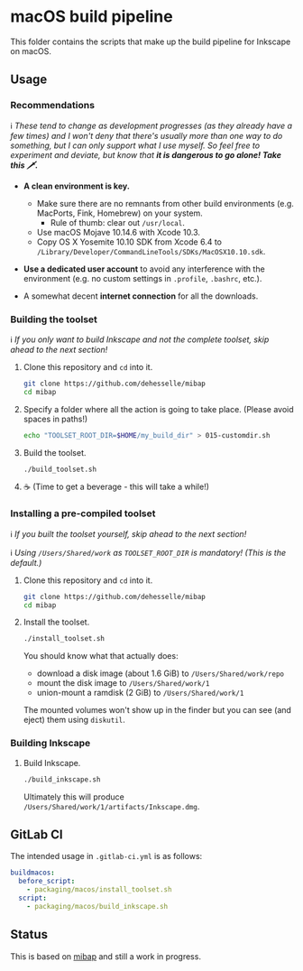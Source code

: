 # macOS build pipeline

This folder contains the scripts that make up the build pipeline for Inkscape on macOS.

## Usage

### Recommendations

ℹ️ _These tend to change as development progresses (as they already have a few times) and I won't deny that there's usually more than one way to do something, but I can only support what I use myself. So feel free to experiment and deviate, but know that __it is dangerous to go alone! Take this 🗡️.___

- __A clean environment is key.__
  - Make sure there are no remnants from other build environments (e.g. MacPorts, Fink, Homebrew) on your system.
    - Rule of thumb: clear out `/usr/local`.
  - Use macOS Mojave 10.14.6 with Xcode 10.3.
  - Copy OS X Yosemite 10.10 SDK from Xcode 6.4 to
    `/Library/Developer/CommandLineTools/SDKs/MacOSX10.10.sdk`.

- __Use a dedicated user account__ to avoid any interference with the environment (e.g. no custom settings in `.profile`, `.bashrc`, etc.).

- A somewhat decent __internet connection__ for all the downloads.

### Building the toolset

ℹ️ _If you only want to build Inkscape and not the complete toolset, skip ahead to the next section!_

1. Clone this repository and `cd` into it.

   ```bash
   git clone https://github.com/dehesselle/mibap
   cd mibap
   ```

2. Specify a folder where all the action is going to take place. (Please avoid spaces in paths!)

   ```bash
   echo "TOOLSET_ROOT_DIR=$HOME/my_build_dir" > 015-customdir.sh
   ```

3. Build the toolset.

   ```bash
   ./build_toolset.sh
   ```

4. ☕ (Time to get a beverage - this will take a while!)

### Installing a pre-compiled toolset

ℹ️ _If you built the toolset yourself, skip ahead to the next section!_

ℹ️ _Using `/Users/Shared/work` as `TOOLSET_ROOT_DIR` is mandatory! (This is the default.)_

1. Clone this repository and `cd` into it.

   ```bash
   git clone https://github.com/dehesselle/mibap
   cd mibap
   ```

2. Install the toolset.

   ```bash
   ./install_toolset.sh
   ```

   You should know what that actually does:

   - download a disk image (about 1.6 GiB) to `/Users/Shared/work/repo`
   - mount the disk image to `/Users/Shared/work/1`
   - union-mount a ramdisk (2 GiB) to `/Users/Shared/work/1`

   The mounted volumes won't show up in the finder but you can see (and eject) them using `diskutil`.

### Building Inkscape

1. Build Inkscape.

   ```bash
   ./build_inkscape.sh
   ```

   Ultimately this will produce `/Users/Shared/work/1/artifacts/Inkscape.dmg`.

## GitLab CI

The intended usage in `.gitlab-ci.yml` is as follows:

```yaml
buildmacos:
  before_script:
    - packaging/macos/install_toolset.sh
  script:
    - packaging/macos/build_inkscape.sh
```

## Status

This is based on [mibap](https://github.com/dehesselle/mibap) and still a work in progress.
